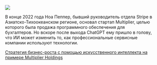<!--2025-06-19 14:52:00-->
<div class="yb">
  <div class="rss habr"><img src="https://habrastorage.org/getpro/habr/upload_files/863/023/159/863023159d7d50527254dbde3b8a72e9.jpg" /><p>В конце 2022 года Ноа Пеппер, бывший руководитель отдела Stripe в Азиатско-Тихоокеанском регионе, основал стартап Multiplier, целью которого была продажа программного обеспечения для бухгалтеров.&nbsp;Но вскоре после выхода ChatGPT ему пришло в голову, что ИИ может изменить то, как профессиональные сервисные компании используют технологии.</p> <a... <p class="titl"><a href="https://habr.com/ru/companies/bothub/news/920006/?utm_source=habrahabr&utm_medium=rss&utm_campaign=920006">Стратегия бизнес-роста с помощью искусственного интеллекта на примере Multiplier Holdings</a></p></div>
</div>
